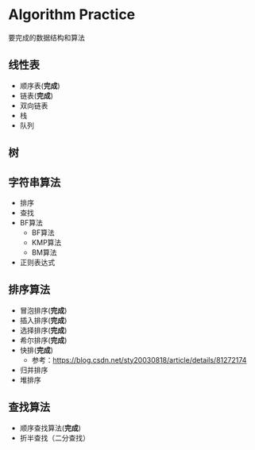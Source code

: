 # Algorithm Practice 

要完成的数据结构和算法

## 线性表

* 顺序表(**完成**)
* 链表(**完成**)
* 双向链表
* 栈
* 队列

## 树

## 字符串算法
* 排序
* 查找
* BF算法
    * BF算法  
    * KMP算法  
    * BM算法
* 正则表达式

## 排序算法
* 冒泡排序(**完成**)
* 插入排序(**完成**)
* 选择排序(**完成**)
* 希尔排序(**完成**)
* 快排(**完成**) 
    * 参考：https://blog.csdn.net/sty20030818/article/details/81272174
* 归并排序
* 堆排序

## 查找算法
* 顺序查找算法(**完成**)
* 折半查找（二分查找）